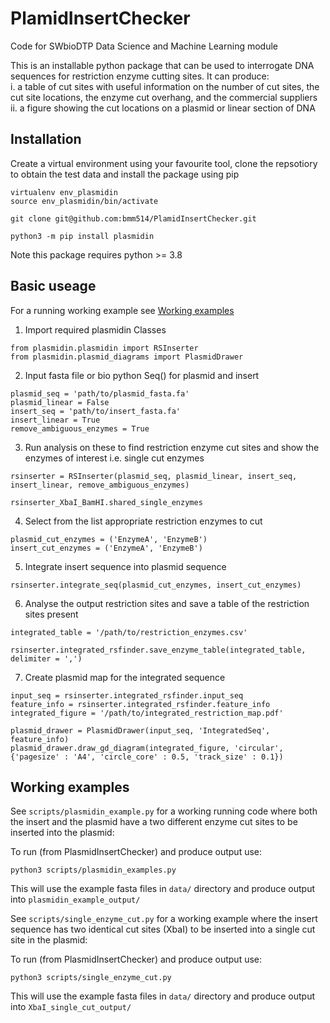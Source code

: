 # PlamidInsertChecker
Code for SWbioDTP Data Science and Machine Learning module

This is an installable python package that can be used to interrogate DNA sequences for restriction enzyme cutting sites. It can produce:  
    i. a table of cut sites with useful information on the number of cut sites, the cut site locations, the enzyme cut overhang, and the commercial suppliers  
    ii. a figure showing the cut locations on a plasmid or linear section of DNA

## Installation

Create a virtual environment using your favourite tool, clone the repsotiory to obtain the test data and install the package using pip

```
virtualenv env_plasmidin
source env_plasmidin/bin/activate

git clone git@github.com:bmm514/PlamidInsertChecker.git

python3 -m pip install plasmidin
```

Note this package requires python >= 3.8

## Basic useage

For a running working example see [Working examples](#working-examples)

1. Import required plasmidin Classes
```
from plasmidin.plasmidin import RSInserter
from plasmidin.plasmid_diagrams import PlasmidDrawer
```

2. Input fasta file or bio python Seq() for plasmid and insert
```
plasmid_seq = 'path/to/plasmid_fasta.fa'
plasmid_linear = False
insert_seq = 'path/to/insert_fasta.fa'
insert_linear = True
remove_ambiguous_enzymes = True
```

3. Run analysis on these to find restriction enzyme cut sites and 
show the enzymes of interest i.e. single cut enzymes
```
rsinserter = RSInserter(plasmid_seq, plasmid_linear, insert_seq, insert_linear, remove_ambiguous_enzymes)

rsinserter_XbaI_BamHI.shared_single_enzymes
```

4. Select from the list appropriate restriction enzymes to cut
```
plasmid_cut_enzymes = ('EnzymeA', 'EnzymeB')
insert_cut_enzymes = ('EnzymeA', 'EnzymeB')
```

5. Integrate insert sequence into plasmid sequence 
```
rsinserter.integrate_seq(plasmid_cut_enzymes, insert_cut_enzymes)
```

6. Analyse the output restriction sites and save a table of the restriction sites present
```
integrated_table = '/path/to/restriction_enzymes.csv'

rsinserter.integrated_rsfinder.save_enzyme_table(integrated_table, delimiter = ',')
```

7. Create plasmid map for the integrated sequence
```
input_seq = rsinserter.integrated_rsfinder.input_seq
feature_info = rsinserter.integrated_rsfinder.feature_info
integrated_figure = '/path/to/integrated_restriction_map.pdf'

plasmid_drawer = PlasmidDrawer(input_seq, 'IntegratedSeq', feature_info)
plasmid_drawer.draw_gd_diagram(integrated_figure, 'circular', {'pagesize' : 'A4', 'circle_core' : 0.5, 'track_size' : 0.1})
```
## Working examples

See ```scripts/plasmidin_example.py``` for a working running code where both the insert and the plasmid have a two different enzyme cut sites to be inserted into the plasmid:

To run (from PlasmidInsertChecker) and produce output use:
```
python3 scripts/plasmidin_examples.py
```

This will use the example fasta files in ```data/``` directory and produce output into ```plasmidin_example_output/```

See ```scripts/single_enzyme_cut.py``` for a working example where the insert sequence has two identical cut sites (XbaI) to be inserted into a single cut site in the plasmid:

To run (from PlasmidInsertChecker) and produce output use:
```
python3 scripts/single_enzyme_cut.py
```

This will use the example fasta files in ```data/``` directory and produce output into ```XbaI_single_cut_output/```
